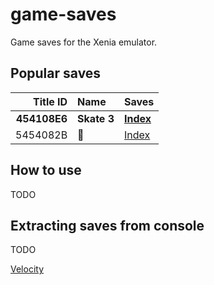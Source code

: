# game-saves
Game saves for the Xenia emulator.

## Popular saves
Title ID     | Name                 | Saves
-------:     | :---                 | :----
**454108E6** | **Skate 3**          | **[Index](https://github.com/xenia-canary/game-saves/raw/master/saves/454108E6%20-%20Skate%203/README.md)**
5454082B     | 🐴                   | [Index](https://github.com/xenia-canary/game-saves/raw/master/saves/5454082B%20-%20🐴/README.md)

## How to use
TODO

## Extracting saves from console
TODO

[Velocity](https://github.com/Gualdimar/Velocity/releases/download/xex%2Biso-branch/Velocity-XEXISO.rar)
